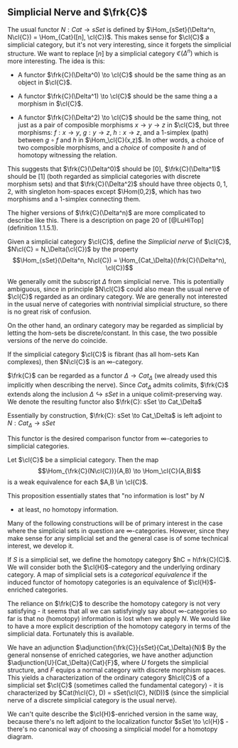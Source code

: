 Simplicial Nerve and $\frk{C}$
------------------------------

The usual functor $N: Cat \to sSet$ is defined by
$\Hom_{sSet}(\Delta^n, N\cl{C}) = \Hom_{Cat}([n], \cl{C})$. This makes
sense for $\cl{C}$ a simplicial category, but it's not very interesting,
since it forgets the simplicial structure. We want to replace $[n]$ by a
simplicial category $\mathfrak{C}(\Delta^n)$ which is more interesting.
The idea is this:

-   A functor $\frk{C}(\Delta^0) \to \cl{C}$ should be the same thing as
    an object in $\cl{C}$.

-   A functor $\frk{C}(\Delta^1) \to \cl{C}$ should be the same thing a
    a morphism in $\cl{C}$.

-   A functor $\frk{C}(\Delta^2) \to \cl{C}$ should be the same thing,
    not just as a pair of composible morphisms $x \to y \to z$ in
    $\cl{C}$, but three morphisms: $f: x \to y,\ g:y \to z,\ h:x \to z$,
    and a $1$-simplex (path) between $g \circ f$ and $h$ in
    $\Hom_\cl{C}(x,z)$. In other words, a choice of two composible
    morphisms, and a *choice* of composite $h$ and of homotopy
    witnessing the relation.

This suggests that $\frk{C}(\Delta^0)$ should be $[0]$,
$\frk{C}(\Delta^1)$ should be $[1]$ (both regarded as simplicial
categories with discrete morphism sets) and that $\frk{C}(\Delta^2)$
should have three objects $0,1,2$, with singleton hom-spaces except
$\Hom(0,2)$, which has two morphisms and a $1$-simplex connecting them.

The higher versions of $\frk{C}(\Delta^n)$ are more complicated to
describe like this. There is a description on page 20 of [@LuHiTop]
(definition 1.1.5.1).

Given a simplicial category $\cl{C}$, define the *Simplicial nerve* of
$\cl{C}$, $N\cl{C} = N_\Delta(\cl{C})$ by the property
$$\Hom_{sSet}(\Delta^n, N\cl{C}) = \Hom_{Cat_\Delta}(\frk{C}(\Delta^n), \cl{C})$$

We generally omit the subscript $\Delta$ from simplicial nerve. This is
potentially ambiguous, since in principle $N\cl{C}$ could also mean the
usual nerve of $\cl{C}$ regarded as an ordinary category. We are
generally not interested in the usual nerve of categories with
nontrivial simplicial structure, so there is no great risk of confusion.

On the other hand, an ordinary category may be regarded as simplicial by
letting the hom-sets be discrete/constant. In this case, the two
possible versions of the nerve do coincide.

If the simplicial category $\cl{C}$ is fibrant (has all hom-sets Kan
complexes), then $N\cl{C}$ is an $\infty$-category.

$\frk{C}$ can be regarded as a functor $\Delta \to Cat_\Delta$ (we
already used this implicitly when describing the nerve). Since
$Cat_\Delta$ admits colimits, $\frk{C}$ extends along the inclusion
$\Delta \hookrightarrow sSet$ in a unique colimit-preserving way. We
denote the resulting functor also $\frk{C}: sSet \to Cat_\Delta$

Essentially by construction, $\frk{C}: sSet \to Cat_\Delta$ is left
adjoint to $N: Cat_\Delta \to sSet$

This functor is the desired comparison functor from $\infty$-categories
to simplicial categories.

Let $\cl{C}$ be a simplicial category. Then the map
$$\Hom_{\frk{C}(N\cl{C})}(A,B) \to \Hom_\cl{C}(A,B)$$ is a weak
equivalence for each $A,B \in \cl{C}$.

This proposition essentially states that "no information is lost" by $N$
- at least, no homotopy information.

Many of the following constructions will be of primary interest in the
case where the simplicial sets in question are $\infty$-categories.
However, since they make sense for any simplicial set and the general
case is of some technical interest, we develop it.

If $S$ is a simplicial set, we define the homotopy category
$hC = h\frk{C}(C)$. We will consider both the $\cl{H}$-category and the
underlying ordinary category. A map of simplicial sets is a *categorical
equivalence* if the induced functor of homotopy categories is an
equivalence of $\cl{H}$-enriched categories.

The reliance on $\frk{C}$ to describe the homotopy category is not very
satisfying - it seems that all we can satisfyingly say about
$\infty$-categories so far is that no (homotopy) information is lost
when we apply $N$. We would like to have a more explicit description of
the homotopy category in terms of the simplicial data. Fortunately this
is available.

We have an adjunction $\adjunction{\frk{C}}{sSet}{Cat_\Delta}{N}$ By the
general nonsense of enriched categories, we have another adjunction
$\adjunction{U}{Cat_\Delta}{Cat}{F}$, where $U$ forgets the simplicial
structure, and $F$ equips a normal category with discrete morphism
spaces. This yields a characterization of the ordinary category
$h\cl{C}$ of a simplicial set $\cl{C}$ (sometimes called the fundamental
category) - it is characterized by
$Cat(h\cl{C}, D) = sSet(\cl{C}, N(D))$ (since the simplicial nerve of a
discrete simplicial category is the usual nerve).

We can't quite describe the $\cl{H}$-enriched version in the same way,
because there's no left adjoint to the localization functor
$sSet \to \cl{H}$ - there's no canonical way of choosing a simplicial
model for a homotopy diagram.
